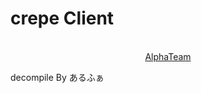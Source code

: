 # crepe Client
<p align="center">
  <br><a href="https://discord.gg/alpha-team">AlphaTeam</a>
</p>
 decompile By あるふぁ
